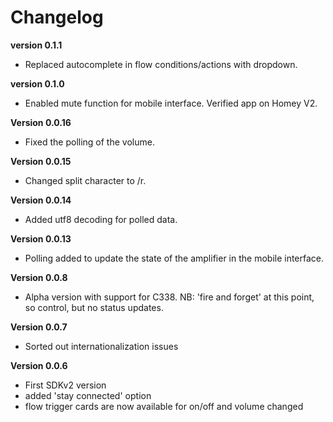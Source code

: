 # Changelog

**version 0.1.1**
- Replaced autocomplete in flow conditions/actions with dropdown.

**version 0.1.0**
- Enabled mute function for mobile interface. Verified app on Homey V2.

**Version 0.0.16**
- Fixed the polling of the volume.

**Version 0.0.15**
- Changed split character to /r.

**Version 0.0.14**
- Added utf8 decoding for polled data.

**Version 0.0.13**
- Polling added to update the state of the amplifier in the mobile interface.

**Version 0.0.8**
- Alpha version with support for C338. NB: 'fire and forget' at this point, so control, but no status updates. 

**Version 0.0.7**
- Sorted out internationalization issues 

**Version 0.0.6**
- First SDKv2 version 
- added 'stay connected' option
- flow trigger cards are now available for on/off and volume changed
